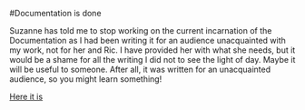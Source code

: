 #Documentation is done

Suzanne has told me to stop working on the current incarnation of the Documentation as I had been writing it for an audience unacquainted with my work, not for her and Ric. I have provided her with what she needs, but it would be a shame for all the writing I did not to see the light of day. Maybe it will be useful to someone. After all, it was written for an unacquainted audience, so you might learn something!

<a href="http://stonelinks.org/luke/Dropbox/CfA/documentation/Main_Format.pdf">Here it is</a>